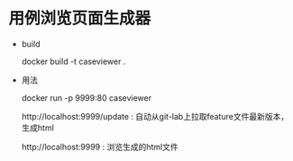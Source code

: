 # 用例浏览页面生成器

* build
 
  docker build -t caseviewer .

* 用法

  docker run -p 9999:80 caseviewer 

  http://localhost:9999/update : 自动从git-lab上拉取feature文件最新版本，生成html
  
  http://localhost:9999 : 浏览生成的html文件
  
 